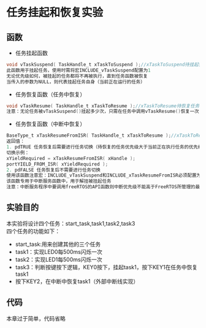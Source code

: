 # 任务挂起和恢复实验
## 函数
- 任务挂起函数
```C
void vTaskSuspend( TaskHandle_t xTaskToSuspend );//xTaskToSuspend待挂起任务的任务句柄
此函数用于挂起任务，使用时需将宏INCLUDE_vTaskSuspend配置为1
无论优先级如何，被挂起的任务都将不再被执行，直到任务函数被恢复
当传入的参数为NULL，则代表挂起任务自身（当前正在运行的任务）
```
- 任务恢复函数（任务中恢复）
```C
void vTaskResume( TaskHandle_t xTaskToResume );//xTaskToResume待恢复任务的任务句柄
注意：无论任务被vTaskSuspend()挂起多少次，只需在任务中调用vTaskResume()恢复一次，就可以继续运行。且被恢复的任务会进入就绪态。
```
- 任务恢复函数（中断中恢复）
```C
BaseType_t xTaskResumeFromISR( TaskHandle_t xTaskToResume );//xTaskToResume待恢复任务的任务句柄
返回值：
1. pdTRUE 任务恢复后需要进行任务切换（待恢复的任务优先级大于当前正在执行任务的优先级）
切换示例：
xYieldRequired = xTaskResumeFromISR( xHandle );
portYIELD_FROM_ISR( xYieldRequired );
2. pdFALSE 任务恢复后不需要进行任务切换
使用该函数注意宏：INCLUDE_vTaskSuspend和INCLUDE_xTaskResumeFromISR必须配置为1
该函数专用于中断服务函数中，用于解挂被挂起任务
注意：中断服务程序中要调用freeRTOS的API函数则中断优先级不能高于FreeRTOS所管理的最高优先级
```
## 实验目的
本实验将设计四个任务：start_task,task1,task2,task3  
四个任务的功能如下：  
- start_task:用来创建其他的三个任务
- task1：实现LED0每500ms闪烁一次
- task2：实现LED1每500ms闪烁一次
- task3：判断按键按下逻辑，KEY0按下，挂起task1，按下KEY1在任务中恢复task1
- 按下KEY2，在中断中恢复task1（外部中断线实现）
## 代码
本章过于简单，代码省略
